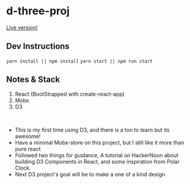 <h1>d-three-proj</h1>
<a href="https://mrchadparkour.github.io/d-three-proj/" rel="noopener noreferrer" target="_blank">Live version!</a>
<br>

<h2>Dev Instructions</h2>

`yarn install || npm install`
`yarn start || npm run start`

<h2>Notes & Stack</h2>

<ol>
  <li>React (BootStrapped with create-react-app)</li>
  <li>Mobx</li>
  <li>D3</li>
</ol>

<br>

<ul>
  <li>This is my first time using D3, and there is a ton to learn but its awesome!</li>
  <li>Have a minimal Mobx-store on this project, but I still like it more than pure react</li>
  <li>Followed two things for guidance, A tutorial on HackerNoon about building D3 Components in React, and some inspiration from Polar Clock.</li>
  <li>Next D3 project's goal will be to make a one of a kind design</li>
</ul>
